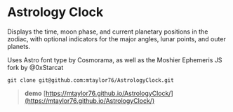 # Astrology Clock

Displays the time, moon phase, and current planetary positions in the zodiac, with optional indicators for the major angles, lunar points, and outer planets.

Uses Astro font type by Cosmorama, as well as the Moshier Ephemeris JS fork by @0xStarcat

    git clone git@github.com:mtaylor76/AstrologyClock.git

>**demo** [https://mtaylor76.github.io/AstrologyClock/](https://mtaylor76.github.io/AstrologyClock/)
